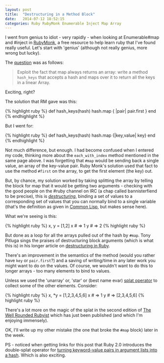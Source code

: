 ```yaml
---
layout: post
title:  "Destructuring in a Method Block"
date:   2014-07-12 18:52:15
categories: Ruby RubyMonk Enumerable Inject Map Array
---
```


I went from genius to idiot - very rapidly - when looking at Enumerable#map and
\#inject in [RubyMonk], a free resource to help learn ruby that I've found
really useful. Let's start with 'genius' (although not really genius, more wrong
but lucky).

The [question][RMHashMap] was as follows:

> Exploit the fact that map always returns an array: write a method `hash_keys`
> that accepts a hash and maps over it to return all the keys in a linear Array.

Exciting, right?

The solution that RM gave was this:

{% highlight ruby %}
def hash_keys(hash)
    hash.map { |pair| pair.first }
end
{% endhighlight %}

But I went for:

{% highlight ruby %}
def hash_keys(hash)
    hash.map {|key,value| key}
end
{% endhighlight %}

Not much difference, but enough. I had become confused when I entered my code,
thinking more about the `each_with_index` method mentioned in the same page
above. I was forgetting that `#map` would be sending back a single value,
an array of the key-value pair. Ruby Monk's solution used that fact to use the
method `#first` on the array, to get the first element (the key) out.

But, by chance, my solution worked by taking splitting the array by telling the
block for map that it would be getting two arguments - checking with the good
people on the #ruby channel on IRC (a chap called bannisterfiend to be precise),
this is [*destructuring*][destructuring], binding a set of values to
a corresponding set of values that you can normally bind to a single variable
(that's the definition as given in [Common Lisp][Lisp], but makes sense here).

What we're seeing is this:

{% highlight ruby %}
x, y = [1,2]
x # => 1
y # => 2
{% highlight ruby %}

But done as a loop for all the arrays pulled out of the hash by `#map`. Tony
Pitluga sings the praises of destructuring block arguments (which is what this
is) in his longer article on [destructuring in Ruby][destructuring].

There's an improvement in the semantics of the method (would you rather have
`key` or `pair.first`?) and a saving of writing/time in any later work you might
want to do on the values. Of course, we wouldn't want to do this to longer
arrays - too many elements to bind to values.

Unless we used the 'unarray' or, 'star' or (best name evar) [splat
operator][splat] to collect some of the other elements.
Consider:

{% highlight ruby %}
x, \*y = [1,2,3,4,5,6]
x # => 1
y # => [2,3,4,5,6]
{% highlight ruby %}

There's a lot more on the magic of the splat in the second edition of [The Well
Rounded Rubyist][WRR] which has just been published (and which I'm enjoying
immensely).

OK, I'll write up my other mistake (the one that broke the `#map` block) later in
the week.

PS - noticed when getting links for this post that Ruby 2.0 introduces the
double-splat operator for [turning keyword-value pairs in argument lists into
a hash][double-splat]. Which is also exciting.

[RubyMonk]: https://rubymonk.com/
[RMHashMap]: https://rubymonk.com/learning/books/4-ruby-primer-ascent/chapters/44-collections/lessons/98-iterate-filtrate-and-transform#solution4313
[destructuring]: http://tony.pitluga.com/2011/08/08/destructuring-with-ruby.html
[Lisp]: http://www.cs.cmu.edu/Groups/AI/html/cltl/clm/node252.html
[splat]: http://endofline.wordpress.com/2011/01/21/the-strange-ruby-splat/
[WRR]: http://www.manning.com/black2/
[double-splat]: http://stackoverflow.com/questions/18289152/what-does-double-splat-operators-do-in-ruby
